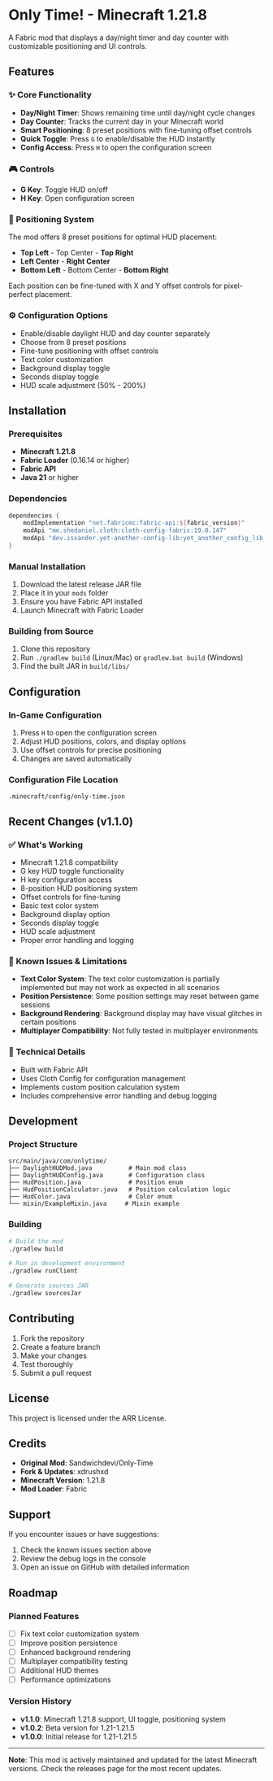 # Only Time! - Minecraft 1.21.8

A Fabric mod that displays a day/night timer and day counter with customizable positioning and UI controls.

## Features

### ✨ Core Functionality
- **Day/Night Timer**: Shows remaining time until day/night cycle changes
- **Day Counter**: Tracks the current day in your Minecraft world
- **Smart Positioning**: 8 preset positions with fine-tuning offset controls
- **Quick Toggle**: Press `G` to enable/disable the HUD instantly
- **Config Access**: Press `H` to open the configuration screen

### 🎮 Controls
- **G Key**: Toggle HUD on/off
- **H Key**: Open configuration screen

### 📍 Positioning System
The mod offers 8 preset positions for optimal HUD placement:
- **Top Left** - Top Center - **Top Right**
- **Left Center** - **Right Center**
- **Bottom Left** - Bottom Center - **Bottom Right**

Each position can be fine-tuned with X and Y offset controls for pixel-perfect placement.

### ⚙️ Configuration Options
- Enable/disable daylight HUD and day counter separately
- Choose from 8 preset positions
- Fine-tune positioning with offset controls
- Text color customization
- Background display toggle
- Seconds display toggle
- HUD scale adjustment (50% - 200%)

## Installation

### Prerequisites
- **Minecraft 1.21.8**
- **Fabric Loader** (0.16.14 or higher)
- **Fabric API**
- **Java 21** or higher

### Dependencies
```gradle
dependencies {
    modImplementation "net.fabricmc:fabric-api:${fabric_version}"
    modApi "me.shedaniel.cloth:cloth-config-fabric:19.0.147"
    modApi "dev.isxander.yet-another-config-lib:yet_another_config_lib_v3:3.7.1+1.21.6"
}
```

### Manual Installation
1. Download the latest release JAR file
2. Place it in your `mods` folder
3. Ensure you have Fabric API installed
4. Launch Minecraft with Fabric Loader

### Building from Source
1. Clone this repository
2. Run `./gradlew build` (Linux/Mac) or `gradlew.bat build` (Windows)
3. Find the built JAR in `build/libs/`

## Configuration

### In-Game Configuration
1. Press `H` to open the configuration screen
2. Adjust HUD positions, colors, and display options
3. Use offset controls for precise positioning
4. Changes are saved automatically

### Configuration File Location
```
.minecraft/config/only-time.json
```

## Recent Changes (v1.1.0)

### ✅ What's Working
- Minecraft 1.21.8 compatibility
- G key HUD toggle functionality
- H key configuration access
- 8-position HUD positioning system
- Offset controls for fine-tuning
- Basic text color system
- Background display option
- Seconds display toggle
- HUD scale adjustment
- Proper error handling and logging

### 🚧 Known Issues & Limitations
- **Text Color System**: The text color customization is partially implemented but may not work as expected in all scenarios
- **Position Persistence**: Some position settings may reset between game sessions
- **Background Rendering**: Background display may have visual glitches in certain positions
- **Multiplayer Compatibility**: Not fully tested in multiplayer environments

### 🔧 Technical Details
- Built with Fabric API
- Uses Cloth Config for configuration management
- Implements custom position calculation system
- Includes comprehensive error handling and debug logging

## Development

### Project Structure
```
src/main/java/com/onlytime/
├── DaylightHUDMod.java          # Main mod class
├── DaylightHUDConfig.java       # Configuration class
├── HudPosition.java             # Position enum
├── HudPositionCalculator.java   # Position calculation logic
├── HudColor.java                # Color enum
└── mixin/ExampleMixin.java     # Mixin example
```

### Building
```bash
# Build the mod
./gradlew build

# Run in development environment
./gradlew runClient

# Generate sources JAR
./gradlew sourcesJar
```

## Contributing

1. Fork the repository
2. Create a feature branch
3. Make your changes
4. Test thoroughly
5. Submit a pull request

## License

This project is licensed under the ARR License.

## Credits

- **Original Mod**: Sandwichdevi/Only-Time
- **Fork & Updates**: xdrushxd
- **Minecraft Version**: 1.21.8
- **Mod Loader**: Fabric

## Support

If you encounter issues or have suggestions:
1. Check the known issues section above
2. Review the debug logs in the console
3. Open an issue on GitHub with detailed information

## Roadmap

### Planned Features
- [ ] Fix text color customization system
- [ ] Improve position persistence
- [ ] Enhanced background rendering
- [ ] Multiplayer compatibility testing
- [ ] Additional HUD themes
- [ ] Performance optimizations

### Version History
- **v1.1.0**: Minecraft 1.21.8 support, UI toggle, positioning system
- **v1.0.2**: Beta version for 1.21-1.21.5
- **v1.0.0**: Initial release for 1.21-1.21.5

---

**Note**: This mod is actively maintained and updated for the latest Minecraft versions. Check the releases page for the most recent updates.
